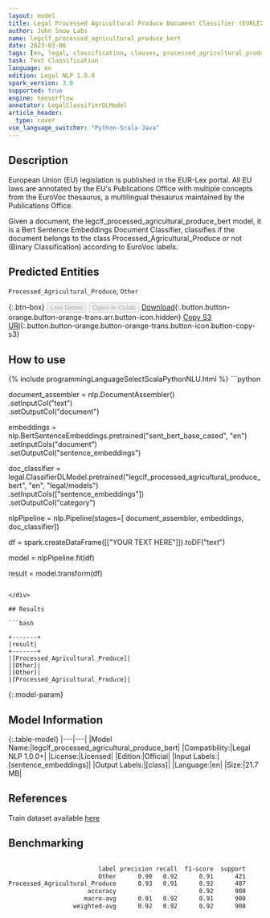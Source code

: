 ```yaml
---
layout: model
title: Legal Processed Agricultural Produce Document Classifier (EURLEX)
author: John Snow Labs
name: legclf_processed_agricultural_produce_bert
date: 2023-03-06
tags: [en, legal, classification, clauses, processed_agricultural_produce, licensed, tensorflow]
task: Text Classification
language: en
edition: Legal NLP 1.0.0
spark_version: 3.0
supported: true
engine: tensorflow
annotator: LegalClassifierDLModel
article_header:
  type: cover
use_language_switcher: "Python-Scala-Java"
---
```


## Description

European Union (EU) legislation is published in the EUR-Lex portal. All EU laws are annotated by the EU's Publications Office with multiple concepts from the EuroVoc thesaurus, a multilingual thesaurus maintained by the Publications Office.

Given a document, the legclf_processed_agricultural_produce_bert model, it is a Bert Sentence Embeddings Document Classifier, classifies if the document belongs to the class Processed_Agricultural_Produce or not (Binary Classification) according to EuroVoc labels.

## Predicted Entities

`Processed_Agricultural_Produce`, `Other`

{:.btn-box}
<button class="button button-orange" disabled>Live Demo</button>
<button class="button button-orange" disabled>Open in Colab</button>
[Download](https://s3.amazonaws.com/auxdata.johnsnowlabs.com/legal/models/legclf_processed_agricultural_produce_bert_en_1.0.0_3.0_1678111667311.zip){:.button.button-orange.button-orange-trans.arr.button-icon.hidden}
[Copy S3 URI](s3://auxdata.johnsnowlabs.com/legal/models/legclf_processed_agricultural_produce_bert_en_1.0.0_3.0_1678111667311.zip){:.button.button-orange.button-orange-trans.button-icon.button-copy-s3}

## How to use



<div class="tabs-box" markdown="1">
{% include programmingLanguageSelectScalaPythonNLU.html %}
```python

document_assembler = nlp.DocumentAssembler()\
    .setInputCol("text")\
    .setOutputCol("document")

embeddings = nlp.BertSentenceEmbeddings.pretrained("sent_bert_base_cased", "en")\
    .setInputCols("document")\
    .setOutputCol("sentence_embeddings")

doc_classifier = legal.ClassifierDLModel.pretrained("legclf_processed_agricultural_produce_bert", "en", "legal/models")\
    .setInputCols(["sentence_embeddings"])\
    .setOutputCol("category")

nlpPipeline = nlp.Pipeline(stages=[
    document_assembler, 
    embeddings,
    doc_classifier])

df = spark.createDataFrame([["YOUR TEXT HERE"]]).toDF("text")

model = nlpPipeline.fit(df)

result = model.transform(df)

```

</div>

## Results

```bash

+-------+
|result|
+-------+
|[Processed_Agricultural_Produce]|
|[Other]|
|[Other]|
|[Processed_Agricultural_Produce]|

```

{:.model-param}
## Model Information

{:.table-model}
|---|---|
|Model Name:|legclf_processed_agricultural_produce_bert|
|Compatibility:|Legal NLP 1.0.0+|
|License:|Licensed|
|Edition:|Official|
|Input Labels:|[sentence_embeddings]|
|Output Labels:|[class]|
|Language:|en|
|Size:|21.7 MB|

## References

Train dataset available [here](https://huggingface.co/datasets/lex_glue)

## Benchmarking

```bash

                         label precision recall  f1-score  support
                         Other      0.90   0.92      0.91      421
Processed_Agricultural_Produce      0.93   0.91      0.92      487
                      accuracy         -      -      0.92      908
                     macro-avg      0.91   0.92      0.91      908
                  weighted-avg      0.92   0.92      0.92      908
```